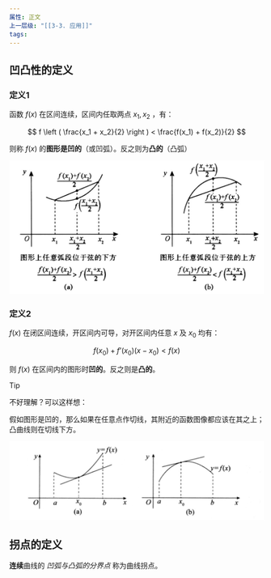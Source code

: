 ```yaml
---
属性: 正文
上一层级: "[[3-3. 应用]]"
tags: 
---
```


## 凹凸性的定义

### 定义1

函数 $f(x)$ 在区间连续，区间内任取两点 $x_1, x_2$ ，有：

$$
f \left ( \frac{x_1 + x_2}{2} \right ) < \frac{f(x_1) + f(x_2)}{2}
$$

则称 $f(x)$ 的**图形是凹的**（或凹弧）。反之则为**凸的**（凸弧）

![aotu1](assets/aotu1.jpg)

### 定义2

$f(x)$ 在闭区间连续，开区间内可导，对开区间内任意 $x$ 及 $x_0$ 均有：

$$
f(x_0)+f’(x_0)(x-x_0) < f(x)
$$

则 $f(x)$ 在区间内的图形时**凹的**。反之则是**凸的**。

> [!tip] 
> 
> 不好理解？可以这样想：
> 
> 假如图形是凹的，那么如果在任意点作切线，其附近的函数图像都应该在其之上；凸曲线则在切线下方。
>
> ![aotu2](assets/aotu2.jpg)

## 拐点的定义

**连续**曲线的 *凹弧与凸弧的分界点* 称为曲线拐点。
